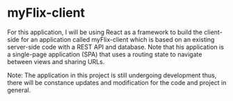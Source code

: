 # myFlix-client
 For this application, I will be using React as a framework to build the client-side for an application called myFlix-client which is based on an existing server-side code with a REST API and database. Note that his application is a single-page application (SPA) that uses a routing state to navigate between views and sharing URLs. 

 Note: The application in this project is still undergoing development thus, there will be constance updates and modification for the code and project in general.